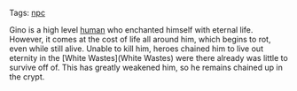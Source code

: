 Tags: [npc](NPCs)

Gino is a high level [human](Humans) who enchanted himself with eternal life. However, it comes at the cost of life all around him, which begins to rot, even while still alive. Unable to kill him, heroes chained him to live out eternity in the [White Wastes](White Wastes) were there already was little to survive off of. This has greatly weakened him, so he remains chained up in the crypt.